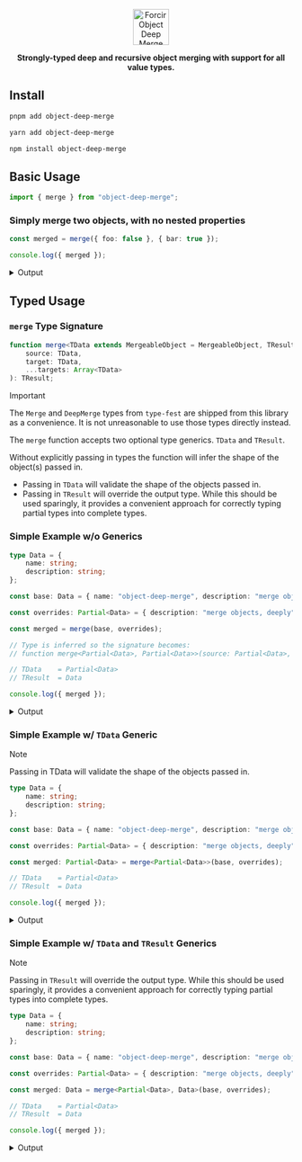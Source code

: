 <p align="center"></p>
<div align="center">
    <picture>
        <source media="(prefers-color-scheme: dark)" srcset="https://cdn.forcir.com/oss/forcir-object-deep-merge/assets/images/logos/dark.png" height="64">
        <source media="(prefers-color-scheme: light)" srcset="https://cdn.forcir.com/oss/forcir-object-deep-merge/assets/images/logos/light.png" height="64">
        <img alt="Forcir Object Deep Merge Logo" src="https://cdn.forcir.com/oss/forcir-object-deep-merge/assets/images/logos/light.png" height="64">
    </picture>
</div>
<p align="center"><strong>Strongly-typed deep and recursive object merging with support for all value types.</strong></p>
<p align="center"></p>

## Install

```bash
pnpm add object-deep-merge
```

```bash
yarn add object-deep-merge
```

```bash
npm install object-deep-merge
```

## Basic Usage

```ts
import { merge } from "object-deep-merge";
```

### Simply merge two objects, with no nested properties

```ts
const merged = merge({ foo: false }, { bar: true });

console.log({ merged });
```

<details><summary>Output</summary>

```json
{
    "merged": {
        "foo": false,
        "bar": true
    }
}
```

</details>

## Typed Usage

### `merge` Type Signature

```ts
function merge<TData extends MergeableObject = MergeableObject, TResult extends MergeableObject = TData>(
    source: TData,
    target: TData,
    ...targets: Array<TData>
): TResult;
```

> [!IMPORTANT]  
> The `Merge` and `DeepMerge` types from `type-fest` are shipped from this library as a convenience. It is not unreasonable to use those types directly instead.

The `merge` function accepts two optional type generics. `TData` and `TResult`.

Without explicitly passing in types the function will infer the shape of the object(s) passed in.

-   Passing in `TData` will validate the shape of the objects passed in.
-   Passing in `TResult` will override the output type. While this should be used sparingly, it provides a convenient approach for correctly typing partial types into complete types.

### Simple Example w/o Generics

```ts
type Data = {
    name: string;
    description: string;
};

const base: Data = { name: "object-deep-merge", description: "merge objects" };

const overrides: Partial<Data> = { description: "merge objects, deeply" };

const merged = merge(base, overrides);

// Type is inferred so the signature becomes:
// function merge<Partial<Data>, Partial<Data>>(source: Partial<Data>, target: Partial<Data>, ...targets: Partial<Data>[]): Partial<Data>

// TData    = Partial<Data>
// TResult  = Data

console.log({ merged });
```

<details><summary>Output</summary>

```json
{
    "merged": {
        "name": "object-deep-merge",
        "description": "merge objects, deeply"
    }
}
```

</details>

### Simple Example w/ `TData` Generic

> [!NOTE]
> Passing in TData will validate the shape of the objects passed in.

```ts
type Data = {
    name: string;
    description: string;
};

const base: Data = { name: "object-deep-merge", description: "merge objects" };

const overrides: Partial<Data> = { description: "merge objects, deeply" };

const merged: Partial<Data> = merge<Partial<Data>>(base, overrides);

// TData    = Partial<Data>
// TResult  = Data

console.log({ merged });
```

<details><summary>Output</summary>

```json
{
    "merged": {
        "name": "object-deep-merge",
        "description": "merge objects, deeply"
    }
}
```

</details>

### Simple Example w/ `TData` and `TResult` Generics

> [!NOTE]
> Passing in `TResult` will override the output type. While this should be used sparingly, it provides a convenient approach for correctly typing partial types into complete types.

```ts
type Data = {
    name: string;
    description: string;
};

const base: Data = { name: "object-deep-merge", description: "merge objects" };

const overrides: Partial<Data> = { description: "merge objects, deeply" };

const merged: Data = merge<Partial<Data>, Data>(base, overrides);

// TData    = Partial<Data>
// TResult  = Data

console.log({ merged });
```

<details><summary>Output</summary>

```json
{
    "merged": {
        "name": "object-deep-merge",
        "description": "merge objects, deeply"
    }
}
```

</details>
